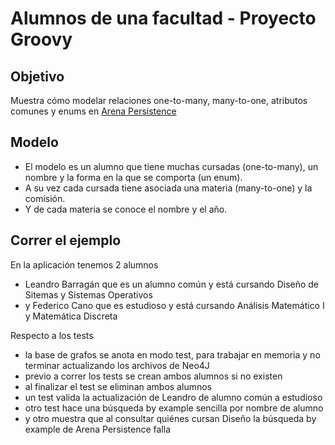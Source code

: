 # Alumnos de una facultad - Proyecto Groovy

## Objetivo

Muestra cómo modelar relaciones one-to-many, many-to-one, atributos comunes y enums en [Arena Persistence](http://arena-pers.uqbar.org/)

## Modelo

* El modelo es un alumno que tiene muchas cursadas (one-to-many), un nombre y la forma en la que se comporta (un enum).
* A su vez cada cursada tiene asociada una materia (many-to-one) y la comisión. 
* Y de cada materia se conoce el nombre y el año.

## Correr el ejemplo

En la aplicación tenemos 2 alumnos

* Leandro Barragán que es un alumno común y está cursando Diseño de Sitemas y Sistemas Operativos
* y Federico Cano que es estudioso y está cursando Análisis Matemático I y Matemática Discreta

Respecto a los tests
* la base de grafos se anota en modo test, para trabajar en memoria y no terminar actualizando los archivos de Neo4J
* previo a correr los tests se crean ambos alumnos si no existen
* al finalizar el test se eliminan ambos alumnos
* un test valida la actualización de Leandro de alumno común a estudioso
* otro test hace una búsqueda by example sencilla por nombre de alumno
* y otro muestra que al consultar quiénes cursan Diseño la búsqueda by example de Arena Persistence falla
